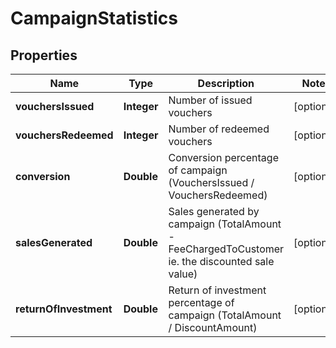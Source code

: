 
# CampaignStatistics

## Properties
Name | Type | Description | Notes
------------ | ------------- | ------------- | -------------
**vouchersIssued** | **Integer** | Number of issued vouchers |  [optional]
**vouchersRedeemed** | **Integer** | Number of redeemed vouchers |  [optional]
**conversion** | **Double** | Conversion percentage of campaign (VouchersIssued / VouchersRedeemed) |  [optional]
**salesGenerated** | **Double** | Sales generated by campaign (TotalAmount - FeeChargedToCustomer ie. the discounted sale value) |  [optional]
**returnOfInvestment** | **Double** | Return of investment percentage of campaign (TotalAmount / DiscountAmount) |  [optional]



